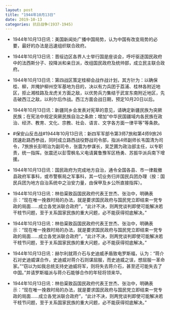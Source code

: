 ```yaml
---
layout: post
title: "1944年10月13日"
date: 2019-10-13
categories: 抗日战争(1937-1945)
---
```


<meta name="referrer" content="no-referrer" />

- 1944年10月13日讯：美国新闻处广播中国局势，认为中国有改变局势的必要，最好的办法是迅速组织联合政府。 

- 1944年10月13日讯：晋绥边区各界人士举行国是座谈会，呼吁驱逐国民政府中的法西斯分子、投降派和亲日派，改组国民政府及统帅部，成立民主联合政府。 

- 1944年10月13日讯：第四战区策定桂柳会战作战计划，其方针为：以确保桂、柳，并掩护柳州空军基地为目的，决以有力兵团于荔浦、桂林各附近地区，拒止湘桂路及龙虎关方面之敌，以优势兵力集结于武宣东南附近地区，先击破西江之敌，以利尔后作战。西江方面会战日期，预定10月20日以后。 

- 1944年10月13日讯：新疆同乡会发表对宪草的意见，请确定新疆民族为突厥民族；在宪法中规定突厥民族自治之条款；增加“中华民国疆域内各民族在政治、经济、教育、文化、宗教、社会、语言、文字各方面一律平等”等条款。 

- #保安山反击战#1944年10月13日讯：新四军军部令第3师7旅和第4师9旅26团速赴路西参战，同时成立路西战役野战司令部，指派4师副师长韦国清为司令，7旅旅长彭明治为副司令，张震为参谋长，吴芝圃为政治部主任，以专职责，统一指挥。张震还以彭雪枫名义电请冀鲁豫军区杨勇、苏振华派兵南下增援。 

- 1944年10月13日讯：国民政府为完成地方自治，通令全国各县、市一律裁撤县政府军事科，或市警察局之军事科，其一切业务归并国民兵团办理（按：国民兵团为地方自治系统中之治安力量，由保甲及乡公所直接指挥）。 

- 1944年10月13日讯：林伯渠致函国民政府代表王世杰、张治中，明确表示：“现在唯一挽救时局的办法，就是要求国民政府与国民党立即结束一党专政的局面……成立各党派联合政府”，“此计不决，则两党谈判即使可能解决若干枝节问题，至于关系国家民族的重大问题，必不能获得彻底解决。” 

- 1944年10月13日讯：林伯渠致函国民政府代表王世杰、张治中，明确表示：“现在唯一挽救时局的办法，就是要求国民政府与国民党立即结束一党专政的局面……成立各党派联合政府”，“此计不决，则两党谈判即使可能解决若干枝节问题，至于关系国家民族的重大问题，必不能获得彻底解决。” 

- 1944年10月13日讯：赫尔利就蒋介石与史迪威矛盾致电罗斯福，认为：“蒋介石对史迪威谋合作，史迪威对蒋介石则谋屈服，而史迪威之误，想屈服一革命家。”“窃以为如我总统支持史迪威将军，则将失去蒋介石，甚至还可能失去了中国。”并请罗斯福派与蒋介石能够合作的年轻将领来华。 

- 1944年10月13日讯：林伯渠致函国民政府代表王世杰、张治中，明确表示：“现在唯一挽救时局的办法，就是要求国民政府与国民党立即结束一党专政的局面……成立各党派联合政府”，“此计不决，则两党谈判即使可能解决若干枝节问题，至于关系国家民族的重大问题，必不能获得彻底解决。” 

